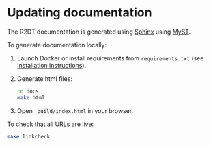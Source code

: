 # Updating documentation

The R2DT documentation is generated using [Sphinx](https://www.sphinx-doc.org/en/master/) using [MyST](https://myst-parser.readthedocs.io/en/latest/).

To generate documentation locally:

1. Launch Docker or install requirements from `requirements.txt` (see [installation instructions](./installation.md)).

2. Generate html files:
    ```bash
    cd docs
    make html
    ```

3. Open `_build/index.html` in your browser.

To check that all URLs are live:
```bash
make linkcheck
```
